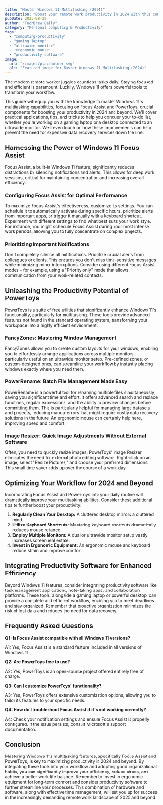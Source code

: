 ```yaml
---
title: "Master Windows 11 Multitasking (2024)"
description: "Boost your remote work productivity in 2024 with this complete guide to Windows 11's Focus Assist and PowerToys. Learn how to optimize your gaming laptop, ultrawide monitor, and ergonomic mouse setup for hyper-efficient multitasking. Read now!"
pubDate: 2025-08-29
author: "TechBrew Daily"
category: "Personal Computing & Productivity"
tags:
  - "computing-productivity"
  - "gaming laptop"
  - "ultrawide monitor"
  - "ergonomic mouse"
  - "productivity software"
image:
  url: "/images/placeholder.svg"
  alt: "Featured image for Master Windows 11 Multitasking (2024)"
---
```


The modern remote worker juggles countless tasks daily.  Staying focused and efficient is paramount.  Luckily, Windows 11 offers powerful tools to transform your workflow.

This guide will equip you with the knowledge to master Windows 11's multitasking capabilities, focusing on Focus Assist and PowerToys, crucial components for boosting your productivity in 2024 and beyond. We'll cover practical applications, tips, and tricks to help you conquer your to-do list, whether you're working on a gaming laptop or a desktop connected to an ultrawide monitor.  We’ll even touch on how these improvements can help prevent the need for expensive data recovery services down the line.

## Harnessing the Power of Windows 11 Focus Assist

Focus Assist, a built-in Windows 11 feature, significantly reduces distractions by silencing notifications and alerts.  This allows for deep work sessions, critical for maintaining concentration and increasing overall efficiency.

### Configuring Focus Assist for Optimal Performance

To maximize Focus Assist's effectiveness, customize its settings.  You can schedule it to automatically activate during specific hours, prioritize alerts from important apps, or trigger it manually with a keyboard shortcut.  Experiment with different settings to find what best suits your work style.  For instance, you might schedule Focus Assist during your most intense work periods, allowing you to fully concentrate on complex projects.

###  Prioritizing Important Notifications

Don't completely silence all notifications. Prioritize crucial alerts from colleagues or clients.  This ensures you don't miss time-sensitive messages while minimizing minor interruptions.  Consider using different Focus Assist modes – for example, using a "Priority only" mode that allows communication from your work-related contacts.


## Unleashing the Productivity Potential of PowerToys

PowerToys is a suite of free utilities that significantly enhance Windows 11's functionality, particularly for multitasking.  These tools provide advanced features not found in the standard operating system, transforming your workspace into a highly efficient environment.

### FancyZones: Mastering Window Management

FancyZones allows you to create custom layouts for your windows, enabling you to effortlessly arrange applications across multiple monitors, particularly useful on an ultrawide monitor setup.  Pre-defined zones, or custom-designed ones, can streamline your workflow by instantly placing windows exactly where you need them.

### PowerRename: Batch File Management Made Easy

PowerRename is a powerful tool for renaming multiple files simultaneously, saving you significant time and effort.  It offers advanced search and replace functions, regular expressions, and the ability to preview changes before committing them. This is particularly helpful for managing large datasets and projects, reducing manual errors that might require costly data recovery solutions in the future.  An ergonomic mouse can certainly help here, improving speed and comfort.


### Image Resizer: Quick Image Adjustments Without External Software

Often, you need to quickly resize images. PowerToys' Image Resizer eliminates the need for external photo editing software.  Right-click on an image, select "Resize Pictures," and choose your preferred dimensions. This small time saver adds up over the course of a work day.


## Optimizing Your Workflow for 2024 and Beyond

Incorporating Focus Assist and PowerToys into your daily routine will dramatically improve your multitasking abilities.  Consider these additional tips to further boost your productivity:


1. **Regularly Clean Your Desktop:** A cluttered desktop mirrors a cluttered mind.
2. **Utilize Keyboard Shortcuts:**  Mastering keyboard shortcuts dramatically reduces mouse reliance.
3. **Employ Multiple Monitors:** A dual or ultrawide monitor setup vastly increases screen real estate.
4. **Invest in Ergonomic Equipment:** An ergonomic mouse and keyboard reduce strain and improve comfort.


## Integrating Productivity Software for Enhanced Efficiency

Beyond Windows 11 features, consider integrating productivity software like task management applications, note-taking apps, and collaboration platforms.  These tools, alongside a gaming laptop or powerful desktop, can provide a complete and efficient workflow, enabling you to meet deadlines and stay organized.  Remember that proactive organization minimizes the risk of lost data and reduces the need for data recovery.

## Frequently Asked Questions

**Q1: Is Focus Assist compatible with all Windows 11 versions?**

A1: Yes, Focus Assist is a standard feature included in all versions of Windows 11.

**Q2: Are PowerToys free to use?**

A2: Yes, PowerToys is an open-source project offered entirely free of charge.

**Q3: Can I customize PowerToys' functionality?**

A3:  Yes, PowerToys offers extensive customization options, allowing you to tailor its features to your specific needs.

**Q4: How do I troubleshoot Focus Assist if it's not working correctly?**

A4: Check your notification settings and ensure Focus Assist is properly configured. If the issue persists, consult Microsoft's support documentation.


## Conclusion

Mastering Windows 11’s multitasking features, specifically Focus Assist and PowerToys, is key to maximizing productivity in 2024 and beyond. By integrating these tools into your workflow and adopting good organizational habits, you can significantly improve your efficiency, reduce stress, and achieve a better work-life balance. Remember to invest in ergonomic equipment for long-term comfort and consider productivity software to further streamline your processes. This combination of hardware and software, along with effective time management, will set you up for success in the increasingly demanding remote work landscape of 2025 and beyond.